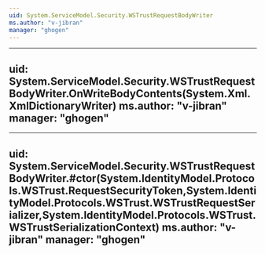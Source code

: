 ```yaml
---
uid: System.ServiceModel.Security.WSTrustRequestBodyWriter
ms.author: "v-jibran"
manager: "ghogen"
---
```


---
uid: System.ServiceModel.Security.WSTrustRequestBodyWriter.OnWriteBodyContents(System.Xml.XmlDictionaryWriter)
ms.author: "v-jibran"
manager: "ghogen"
---

---
uid: System.ServiceModel.Security.WSTrustRequestBodyWriter.#ctor(System.IdentityModel.Protocols.WSTrust.RequestSecurityToken,System.IdentityModel.Protocols.WSTrust.WSTrustRequestSerializer,System.IdentityModel.Protocols.WSTrust.WSTrustSerializationContext)
ms.author: "v-jibran"
manager: "ghogen"
---
